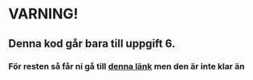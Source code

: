 # VARNING!
## Denna kod går bara till uppgift 6.

### För resten så får ni gå till [denna länk](https://github.com/KDiaCodes/snow-eater) men den är inte klar än
